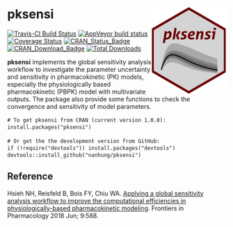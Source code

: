 # pksensi <img src="man/figures/logo.png" height="200px" align="right" />

[![Travis-CI Build Status](https://travis-ci.org/nanhung/pksensi.svg?branch=master)](https://travis-ci.org/nanhung/pksensi)
[![AppVeyor build status](https://ci.appveyor.com/api/projects/status/github/nanhung/pksensi?branch=master&svg=true)](https://ci.appveyor.com/project/nanhung/pksensi)
[![Coverage Status](https://img.shields.io/codecov/c/github/nanhung/pksensi/master.svg)](https://codecov.io/github/nanhung/pksensi?branch=master)
[![CRAN\_Status\_Badge](http://www.r-pkg.org/badges/version-last-release/pksensi)](https://cran.r-project.org/package=pksensi)
[![CRAN\_Download\_Badge](http://cranlogs.r-pkg.org/badges/pksensi)](https://cran.r-project.org/package=pksensi)
[![Total Downloads](https://cranlogs.r-pkg.org/badges/grand-total/pksensi?color=orange)](https://CRAN.R-project.org/package=pksensi)

**pksensi** implements the global sensitivity analysis workflow to investigate the parameter uncertainty and sensitivity in pharmacokinetic (PK) models, especially the physiologically based pharmacokinetic (PBPK) model with multivariate outputs. The package also provide some functions to check the convergence and sensitivity of model parameters.

```
# To get pksensi from CRAN (current version 1.0.0):
install.packages("pksensi")

# Or get the the development version from GitHub:
if (!require("devtools")) install.packages("devtools")
devtools::install_github("nanhung/pksensi")
```

## Reference

Hsieh NH, Reisfeld B, Bois FY, Chiu WA. [Applying a global sensitivity analysis workflow to improve the computational efficiencies in physiologically-based pharmacokinetic modeling](https://www.frontiersin.org/articles/10.3389/fphar.2018.00588/full). Frontiers in Pharmacology 2018 Jun; 9:588.
